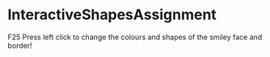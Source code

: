 # InteractiveShapesAssignment
F25
Press left click to change the colours and shapes of the smiley face and border!
